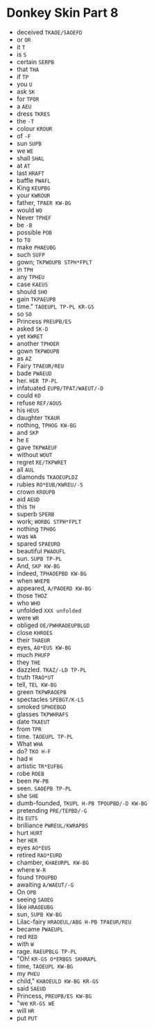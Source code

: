 # Donkey Skin Part 8

* deceived `TKAOE/SAOEFD`
* or `OR`
* it `T`
* is `S`
* certain `SERPB`
* that `THA`
* if `TP`
* you `U`
* ask `SK`
* for `TPOR`
* a `AEU`
* dress `TKRES`
* the `-T`
* colour `KROUR`
* of `-F`
* sun `SUPB`
* we `WE`
* shall `SHAL`
* at `AT`
* last `HRAFT`
* baffle `PWAFL`
* King `KEUPBG`
* your `KWROUR`
* father, `TPAER KW-BG`
* would `WO`
* Never `TPHEF`
* be `-B`
* possible `POB`
* to `TO`
* make `PHAEUBG`
* such `SUFP`
* gown; `TKPWOUPB STPH*FPLT`
* in `TPH`
* any `TPHEU`
* case `KAEUS`
* should `SHO`
* gain `TKPAEUPB`
* time." `TAOEUPL TP-PL KR-GS`
* so `SO`
* Princess `PREUPB/ES`
* asked `SK-D`
* yet `KWRET`
* another `TPHOER`
* gown `TKPWOUPB`
* as `AZ`
* Fairy `TPAEUR/REU`
* bade `PWAEUD`
* her. `HER TP-PL`
* infatuated `EUPB/TPAT/WAEUT/-D`
* could `KO`
* refuse `REF/AOUS`
* his `HEUS`
* daughter `TKAUR`
* nothing, `TPHOG KW-BG`
* and `SKP`
* he `E`
* gave `TKPWAEUF`
* without `WOUT`
* regret `RE/TKPWRET`
* all `AUL`
* diamonds `TKAOEUPLDZ`
* rubies `RO*EUB/KWREU/-S`
* crown `KROUPB`
* aid `AEUD`
* this `TH`
* superb `SPERB`
* work; `WORBG STPH*FPLT`
* nothing `TPHOG`
* was `WA`
* spared `SPAEURD`
* beautiful `PWAOUFL`
* sun. `SUPB TP-PL`
* And, `SKP KW-BG`
* indeed, `TPHAOEPBD KW-BG`
* when `WHEPB`
* appeared, `A/PAOERD KW-BG`
* those `THOZ`
* who `WHO`
* unfolded `XXX unfolded`
* were `WR`
* obliged `OE/PWHRAOEUPBLGD`
* close `KHROES`
* their `THAEUR`
* eyes, `AO*EUS KW-BG`
* much `PHUFP`
* they `THE`
* dazzled. `TKAZ/-LD TP-PL`
* truth `TRAO*UT`
* tell, `TEL KW-BG`
* green `TKPWRAOEPB`
* spectacles `SPEBGT/K-LS`
* smoked `SPHOEBGD`
* glasses `TKPWHRAFS`
* date `TKAEUT`
* from `TPR`
* time. `TAOEUPL TP-PL`
* What `WHA`
* do? `TKO H-F`
* had `H`
* artistic `TR*EUFBG`
* robe `ROEB`
* been `PW-PB`
* seen. `SAOEPB TP-PL`
* she `SHE`
* dumb-founded, `TKUPL H-PB TPOUPBD/-D KW-BG`
* pretending `PRE/TEPBD/-G`
* its `EUTS`
* brilliance `PWREUL/KWRAPBS`
* hurt `HURT`
* her `HER`
* eyes `AO*EUS`
* retired `RAO*EURD`
* chamber, `KHAEURPL KW-BG`
* where `W-R`
* found `TPOUPBD`
* awaiting `A/WAEUT/-G`
* On `OPB`
* seeing `SAOEG`
* like `HRAOEUBG`
* sun, `SUPB KW-BG`
* Lilac-fairy `HRAOEUL/ABG H-PB TPAEUR/REU`
* became `PWAEUPL`
* red `RED`
* with `W`
* rage. `RAEUPBLG TP-PL`
* "Oh! `KR-GS O*ERBGS SKHRAPL`
* time, `TAOEUPL KW-BG`
* my `PHEU`
* child," `KHAOEULD KW-BG KR-GS`
* said `SAEUD`
* Princess, `PREUPB/ES KW-BG`
* "we `KR-GS WE`
* will `HR`
* put `PUT`
